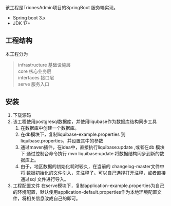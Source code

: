 
该工程是TrionesAdmin项目的SpringBoot 服务端实现。
- Spring boot 3.x
- JDK 17+

## 工程结构
本工程分为 
> infrastructure 基础设施层 \
> core 核心业务层 \
> interfaces 接口层 \
> serve 服务入口

## 安装
1. 下载源码
2. 该工程使用postgresql数据库，并使用liqubase作为数据库结构同步工具
   1. 在数据库中创建一个数据库。
   2. 在db模块下，复制liquibase-example.properties 到 liquibase.properties，并设置其中的参数
   3. 通过maven插件，在idea中，直接执行liquibase:update ,或者在db 模块下 通过控制台命令执行 mvn liquibase:update 将数据结构同步到新的数据库上。
   4. 由于，地区数据的初始化耗时较久，在当前的 changelog-master文件中将 数据初始化的文件引入，先注释了。可以自己选择打开注释，或者直接通过sql 文件进行导入。
3. 工程配置文件
   在serve模块下，复制application-example.properties为自己的环境配置，默认使用application-default.properties作为本地环境配置文件，将相关信息改成自己的即可。